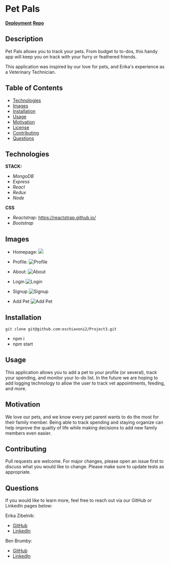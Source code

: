 # Pet Pals


**[Deployment]()**
**[Repo](https://github.com/eschiavoni2/Project3)**


## Description

Pet Pals allows you to track your pets. From budget to to-dos, this handy app will keep you on track with your furry or feathered friends.

This application was inspired by our love for pets, and Erika's experience as a Veterinary Technician.

## Table of Contents

- [Technologies](#Technologies)
- [Images](#images)
- [Installation](#installation)
- [Usage](#usage)
- [Motivation](#motivation)
- [License](#license)
- [Contributing](#contributing)
- [Questions](#tests)

## Technologies

**STACK:**

- _MongoDB_
- _Express_
- _React_
- _Redux_
- _Node_

**CSS**

- _Reactstrap:_ https://reactstrap.github.io/
- _Bootstrap_ 

## Images

- Homepage:
  <img src="public\assets\images\home.PNG">

- Profile:
  ![Profile]()

- About:
  ![About]()

- Login
  ![Login]()

- Signup
  ![Signup]()

- Add Pet
  ![Add Pet]()

## Installation

```
git clone git@github.com:eschiavoni2/Project3.git
```
- npm i
- npm start

## Usage

This application allows you to add a pet to your profile (or several), track your spending, and monitor your to-do list. In the future we are hoping to add logging technology to allow the user to track vet appointments, feeding, and more.

## Motivation

We love our pets, and we know every pet parent wants to do the most for their family member. Being able to track spending and staying organize can help improve the quality of life while making decisions to add new family members even easier. 

## Contributing

Pull requests are welcome. For major changes, please open an issue first to discuss what you would like to change.
Please make sure to update tests as appropriate.

## Questions

If you would like to learn more, feel free to reach out via our GitHub or LinkedIn pages below:

Erika Zibelnik:

- [GitHub](https://github.com/eschiavoni2)
- [LinkedIn](https://www.linkedin.com/in/erika-zibelnik-5ab715a4/)

Ben Brumby:

- [GitHub](https://github.com/DrunkOnMystery)
- [LinkedIn](https://www.linkedin.com/in/benjamin-brumby-98183546/)

